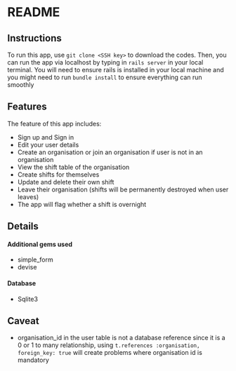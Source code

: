 # README

## Instructions
To run this app, use `git clone <SSH key>` to download the codes. Then, you can run the app via localhost by typing in `rails server` in your local terminal.
You will need to ensure rails is installed in your local machine and you might need to run `bundle install` to ensure everything can run smoothly

## Features
The feature of this app includes:
- Sign up and Sign in
- Edit your user details
- Create an organisation or join an organisation if user is not in an organisation
- View the shift table of the organisation
- Create shifts for themselves
- Update and delete their own shift
- Leave their organisation (shifts will be permanently destroyed when user leaves)
- The app will flag whether a shift is overnight

## Details
#### Additional gems used
- simple_form
- devise
#### Database
- Sqlite3

## Caveat
- organisation_id in the user table is not a database reference since it is a 0 or 1 to many relationship, using `t.references :organisation, foreign_key: true` will create problems where organisation id is mandatory
